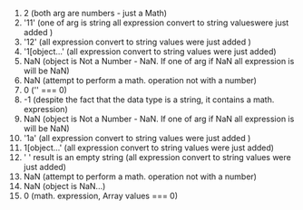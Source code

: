 1. 2 (both arg are numbers - just a Math) 
2. '11' (one of arg is string all expression convert to string values ​​were just added )
3. '12' (all expression convert to string values ​​were just added )
4. '1[object...' (all expression convert to string values ​​were just added)
5. NaN (object is Not a Number - NaN. If one of arg if NaN all expression is will be NaN)
6. NaN (attempt to perform a math. operation not with a number)
7. 0 ('' === 0)
8. -1 (despite the fact that the data type is a string, it contains a math. expression)
9. NaN (object is Not a Number - NaN. If one of arg if NaN all expression is will be NaN)
10. '1a' (all expression convert to string values ​​were just added )
11. 1[object...' (all expression convert to string values ​​were just added)
12. ' ' result is an empty string (all expression convert to string values ​​were just added)
13. NaN (attempt to perform a math. operation not with a number)
14. NaN (object is NaN...)
15. 0 (math. expression, Array values ​​=== 0)
